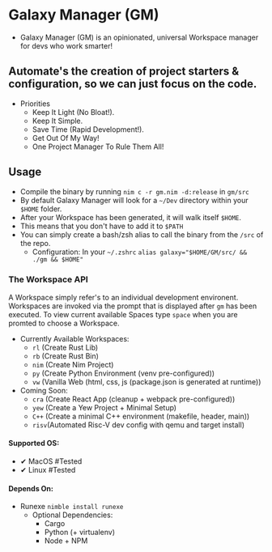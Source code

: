 # Galaxy Manager (GM)
- Galaxy Manager (GM) is an opinionated, universal Workspace manager for devs who work smarter!

## Automate's the creation of project starters & configuration, so we can just focus on the code.


- Priorities
  - Keep It Light (No Bloat!). 
  - Keep It Simple.
  - Save Time (Rapid Development!).
  - Get Out Of My Way!
  - One Project Manager To Rule Them All! 
## Usage
- Compile the binary by running `nim c -r gm.nim -d:release` in `gm/src`
- By default Galaxy Manager will look for a `~/Dev` directory within your `$HOME` folder.
- After your Workspace has been generated, it will walk itself `$HOME`.
- This means that you don't have to add it to `$PATH`
- You can simply create a bash/zsh alias to call the binary from the `/src` of the repo.
  - Configuration: In your `~/.zshrc` `alias galaxy="$HOME/GM/src/ && ./gm && $HOME"`

### The Workspace API
A Workspace simply refer's to an individual development environent.
Workspaces are invoked via the prompt that is displayed after `gm` has been executed.
To view current available Spaces type `space` when you are promted to choose a Workspace.

- Currently Available Workspaces:
  - `rl` (Create Rust Lib) 
  - `rb` (Create Rust Bin)
  - `nim` (Create Nim Project)
  - `py` (Create Python Environment (venv pre-configured))
  - `vw` (Vanilla Web (html, css, js (package.json is generated at runtime))
- Coming Soon:
  - `cra` (Create React App (cleanup + webpack pre-configured))
  - `yew` (Create a Yew Project + Minimal Setup) 
  - `C++` (Create a minimal C++ environment (makefile, header, main))
  - `risv`(Automated Risc-V dev config with qemu and target install) 

#### Supported OS:
- ✔ MacOS #Tested
- ✔ Linux #Tested

#### Depends On:
- Runexe `nimble install runexe`
  - Optional Dependencies:
    - Cargo
    - Python (+ virtualenv)
    - Node + NPM
